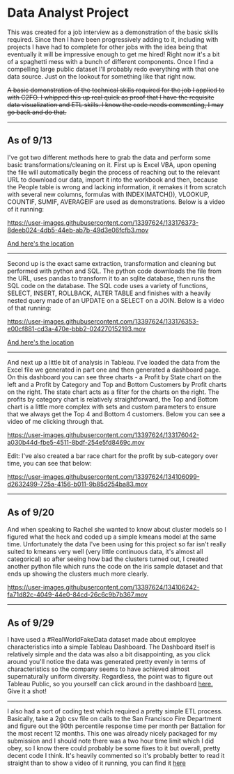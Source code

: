 # Data Analyst Project
 
This was created for a job interview as a demonstration of the basic skills required. Since then I have been progressively adding to it, including with projects I have had to complete for other jobs with the idea being that eventually it will be impressive enough to get me hired! Right now it's a bit of a spaghetti mess with a bunch of different components. Once I find a compelling large public dataset I'll probably redo everything with that one data source. Just on the lookout for something like that right now.

~~A basic demonstration of the technical skills required for the job I applied to with C2FO. I whipped this up real quick as proof that I have the requisite data visualization and ETL skills. I know the code needs commenting, I may go back and do that.~~

--------------------

## As of 9/13

I've got two different methods here to grab the data and perform some basic transformations/cleaning on it. First up is Excel VBA, upon opening the file will automatically begin the process of reaching out to the relevant URL to download our data, import it into the workbook and then, because the People table is wrong and lacking information, it remakes it from scratch with several new columns, formulas with INDEX(MATCH()), VLOOKUP, COUNTIF, SUMIF, AVERAGEIF are used as demonstrations. Below is a video of it running:

https://user-images.githubusercontent.com/13397624/133176373-8deeb024-4db5-44eb-ab7b-49d3e06fcfb3.mov

[And here's the location](https://github.com/mwhol/Data-Analyst-Project/tree/main/ETL/VBA)


-----------------

Second up is the exact same extraction, transformation and cleaning but performed with python and SQL. The python code downloads the file from the URL, uses pandas to transform it to an sqlite database, then runs the SQL code on the database. The SQL code uses a variety of functions, SELECT, INSERT, ROLLBACK, ALTER TABLE and finishes with a heavily nested query made of an UPDATE on a SELECT on a JOIN. Below is a video of that running:


https://user-images.githubusercontent.com/13397624/133176353-e00cf881-cd3a-470e-bbb2-024270152193.mov

[And here's the location](https://github.com/mwhol/Data-Analyst-Project/tree/main/ETL/Python_SQL)

---------------------

And next up a little bit of analysis in Tableau. I've loaded the data from the Excel file we generated in part one and then generated a dashboard page. On this dashboard you can see three charts - a Profit by State chart on the left and a Profit by Category and Top and Bottom Customers by Profit charts on the right. The state chart acts as a filter for the charts on the right. The profits by category chart is relatively straightforward, the Top and Bottom chart is a little more complex with sets and custom parameters to ensure that we always get the Top 4 and Bottom 4 customers. Below you can see a video of me clicking through that.


https://user-images.githubusercontent.com/13397624/133176042-a030b44d-fbe5-4511-8bdf-254e5fd8469c.mov

Edit: I've also created a bar race chart for the profit by sub-category over time, you can see that below:

https://user-images.githubusercontent.com/13397624/134106099-d2632499-725a-4156-b011-9b85d254ba83.mov


---------------

## As of 9/20


And when speaking to Rachel she wanted to know about cluster models so I figured what the heck and coded up a simple kmeans model at the same time. Unfortunately the data I've been using for this project so far isn't really suited to kmeans very well (very little continuous data, it's almost all categorical) so after seeing how bad the clusters turned out, I created another python file which runs the code on the iris sample dataset and that ends up showing the clusters much more clearly.

https://user-images.githubusercontent.com/13397624/134106242-fa71d82c-4049-44e0-84cd-26c6c9b7b367.mov


----------------

## As of 9/29

I have used a #RealWorldFakeData dataset made about employee characteristics into a simple Tableau Dashboard. The Dashboard itself is relatively simple and the data was also a bit disappointing, as you click around you'll notice the data was generated pretty evenly in terms of characteristics so the company seems to have achieved almost supernaturally uniform diversity. Regardless, the point was to figure out Tableau Public, so you yourself can click around in the dashboard [here.](https://public.tableau.com/app/profile/michael.wholey/viz/Main_16329184010700/HRDashboard) Give it a shot!

------------------------

I also had a sort of coding test which required a pretty simple ETL process. Basically, take a 2gb csv file on calls to the San Francisco Fire Department and figure out the 90th percentile response time per month per Battalion for the most recent 12 months. This one was already nicely packaged for my submission and I should note there was a two hour time limit which I did obey, so I know there could probably be some fixes to it but overall, pretty decent code I think. It's heavily commented so it's probably better to read it straight than to show a video of it running, you can find it [here](https://github.com/mwhol/Data-Analyst-Project/blob/main/ETL/Python_Pandas/main.py)
